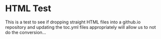 # HTML Test

This is a test to see if dropping straight HTML files into a github.io repository and updating the toc.yml files appropriately will allow us to not do the conversion...

